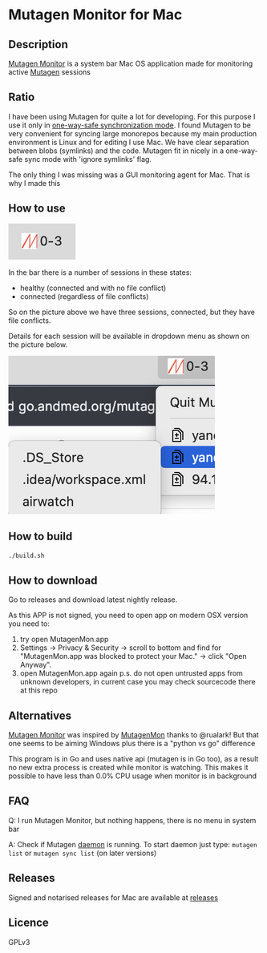 Mutagen Monitor for Mac
=======================

Description
-----------
[Mutagen Monitor](https://github.com/andrewmed/mutagenmon) is a system bar Mac OS application made for monitoring active [Mutagen](https://mutagen.io) sessions

Ratio
-----
I have been using Mutagen for quite a lot for developing. For this purpose I use it only in 
[one-way-safe synchronization mode](https://mutagen.io/documentation/synchronization). I found Mutagen to be very convenient for syncing large monorepos because my main production environment is Linux and for editing I use Mac. We have clear separation between blobs (symlinks) and the code. Mutagen fit in nicely in a one-way-safe sync mode with 'ignore symlinks' flag.

The only thing I was missing was a GUI monitoring agent for Mac. That is why I made this

How to use
----------
![Image](demo.png)

In the bar there is a number of sessions in these states:
* healthy (connected and with no file conflict)
* connected (regardless of file conflicts)
 
So on the picture above we have three sessions, connected, but they have file conflicts.

Details for each session will be available in dropdown menu as shown on the picture below.

![Image](demo2.png)

How to build
------------
```
./build.sh
```

How to download
------------
Go to releases and download latest nightly release.

As this APP is not signed, you need to open app on modern OSX version you need to:
1) try open MutagenMon.app
2) Settings -> Privacy & Security -> scroll to bottom and find for "MutagenMon.app was blocked to protect your Mac." -> click "Open Anyway".
3) open MutagenMon.app again
p.s. do not open untrusted apps from unknown developers, in current case you may check sourcecode there at this repo

Alternatives
----------
[Mutagen Monitor](https://github.com/andrewmed/mutagenmon) was inspired by [MutagenMon](https://github.com/rualark/MutagenMon) thanks to @rualark! But that one seems to be aiming Windows plus there is a "python vs go" difference

This program is in Go and uses native api (mutagen is in Go too), as a result no new extra process is created while monitor is watching. This makes it possible to have less than 0.0% CPU usage when monitor is in background

FAQ
----
Q: I run Mutagen Monitor, but nothing happens, there is no menu in system bar

A: Check if Mutagen [daemon](https://mutagen.io/documentation/introduction/daemon) is running. To start daemon just type: `mutagen list` or `mutagen sync list` (on later versions)

Releases
--------
Signed and notarised releases for Mac are available at [releases](https://github.com/andrewmed/mutagenmon/releases)

Licence
-------
GPLv3